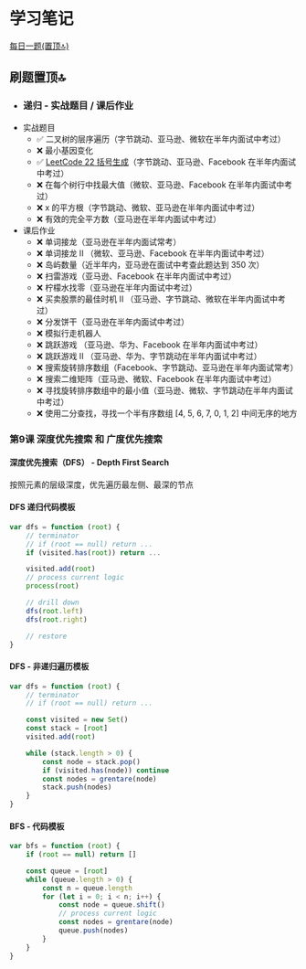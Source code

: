 # 学习笔记

[每日一题(置顶🔝)](../questions/README.md)

## 刷题置顶🔝
* ### 递归 - 实战题目 / 课后作业
* 实战题目
    * ✅ 二叉树的层序遍历（字节跳动、亚马逊、微软在半年内面试中考过）
    * ❌ 最小基因变化
    * ✅ [LeetCode 22 括号生成](../Week_03/Day1/README.md#1)（字节跳动、亚马逊、Facebook 在半年内面试中考过）
    * ❌ 在每个树行中找最大值（微软、亚马逊、Facebook 在半年内面试中考过）
    * ❌ x 的平方根（字节跳动、微软、亚马逊在半年内面试中考过）
    * ❌ 有效的完全平方数（亚马逊在半年内面试中考过）
* 课后作业
    * ❌ 单词接龙（亚马逊在半年内面试常考）
    * ❌ 单词接龙 II （微软、亚马逊、Facebook 在半年内面试中考过）
    * ❌ 岛屿数量（近半年内，亚马逊在面试中考查此题达到 350 次）
    * ❌ 扫雷游戏（亚马逊、Facebook 在半年内面试中考过）
    * ❌ 柠檬水找零（亚马逊在半年内面试中考过）
    * ❌ 买卖股票的最佳时机 II （亚马逊、字节跳动、微软在半年内面试中考过）
    * ❌ 分发饼干（亚马逊在半年内面试中考过）
    * ❌ 模拟行走机器人
    * ❌ 跳跃游戏 （亚马逊、华为、Facebook 在半年内面试中考过）
    * ❌ 跳跃游戏 II （亚马逊、华为、字节跳动在半年内面试中考过）
    * ❌ 搜索旋转排序数组（Facebook、字节跳动、亚马逊在半年内面试常考）
    * ❌ 搜索二维矩阵（亚马逊、微软、Facebook 在半年内面试中考过）
    * ❌ 寻找旋转排序数组中的最小值（亚马逊、微软、字节跳动在半年内面试中考过）
    * ❌ 使用二分查找，寻找一个半有序数组 [4, 5, 6, 7, 0, 1, 2] 中间无序的地方


### 第9课 深度优先搜索 和 广度优先搜索

#### 深度优先搜索（DFS） - Depth First Search

按照元素的层级深度，优先遍历最左侧、最深的节点

#### DFS 递归代码模板

```javascript
var dfs = function (root) {
    // terminator
    // if (root == null) return ...
    if (visited.has(root)) return ...

    visited.add(root)
    // process current logic
    process(root)

    // drill down
    dfs(root.left)
    dfs(root.right)

    // restore
}
```

#### DFS - 非递归遍历模板

```javascript
var dfs = function (root) {
    // terminator
    // if (root == null) return ...

    const visited = new Set()
    const stack = [root]
    visited.add(root)

    while (stack.length > 0) {
        const node = stack.pop()
        if (visited.has(node)) continue
        const nodes = grentare(node)
        stack.push(nodes)
    }
}
```


#### BFS - 代码模板

```javascript
var bfs = function (root) {
    if (root == null) return []

    const queue = [root] 
    while (queue.length > 0) {
        const n = queue.length
        for (let i = 0; i < n; i++) {
            const node = queue.shift()
            // process current logic
            const nodes = grentare(node)
            queue.push(nodes)
        }
    }
}
```